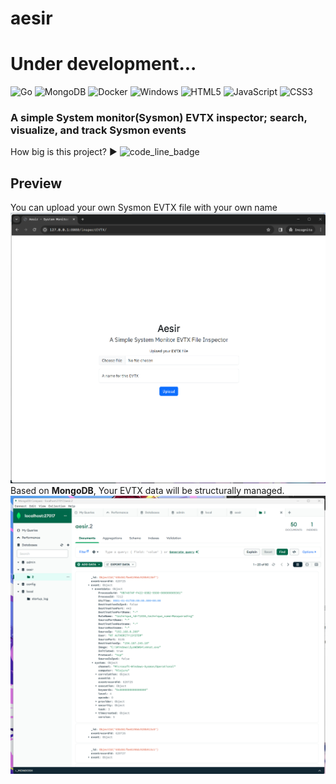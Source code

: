 # aesir
# **Under development...**
![Go](https://img.shields.io/badge/go-%2300ADD8.svg?style=for-the-badge&logo=go&logoColor=white)
![MongoDB](https://img.shields.io/badge/MongoDB-%234ea94b.svg?style=for-the-badge&logo=mongodb&logoColor=white)
![Docker](https://img.shields.io/badge/docker-%230db7ed.svg?style=for-the-badge&logo=docker&logoColor=white)
![Windows](https://img.shields.io/badge/Windows-0078D6?style=for-the-badge&logo=windows&logoColor=white)
![HTML5](https://img.shields.io/badge/html5-%23E34F26.svg?style=for-the-badge&logo=html5&logoColor=white)
![JavaScript](https://img.shields.io/badge/javascript-%23323330.svg?style=for-the-badge&logo=javascript&logoColor=%23F7DF1E)
![CSS3](https://img.shields.io/badge/css3-%231572B6.svg?style=for-the-badge&logo=css3&logoColor=white)
### A simple System monitor(Sysmon) EVTX inspector; search, visualize, and track Sysmon events

How big is this project? ▶ ![code_line_badge](https://tokei.rs/b1/github/knightchaser/aesir)

## Preview
You can upload your own Sysmon EVTX file with your own name
![1](./_readme_pictures/1.png)
Based on **MongoDB**, Your EVTX data will be structurally managed.
![2](./_readme_pictures/2.png)